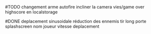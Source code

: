 #TODO
changement arme
autofire
incliner la camera
vies/game over
highscore en localstorage

#DONE
deplacement sinusoidale
réduction des ennemis
tir long porte
splashscreen
nom joueur
vitesse deplacement
